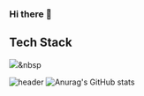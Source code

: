 ### Hi there 👋

## Tech Stack
<img src="https://img.shields.io/badge/brightgreen?style=flat-square&logo=spring%20boot&logoColor=white"/></a>&nbsp 


<!--
**sanggyunbak2856/sanggyunbak2856** is a ✨ _special_ ✨ repository because its `README.md` (this file) appears on your GitHub profile.


Here are some ideas to get you started:

- 🔭 I’m currently working on ...
- 🌱 I’m currently learning ...
- 👯 I’m looking to collaborate on ...
- 🤔 I’m looking for help with ...
- 💬 Ask me about ...
- 📫 How to reach me: ...
- 😄 Pronouns: ...
- ⚡ Fun fact: ...
-->

![header](https://capsule-render.vercel.app/api?type=wave&color=auto&height=300&section=header&text=Welcome&desc=sanggyunbak's%20github%20repository&fontSize=90)
![Anurag's GitHub stats](https://github-readme-stats.vercel.app/api?username=sanggyunbak2856&show_icons=true&theme=radical)
